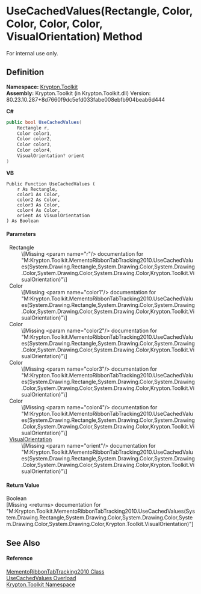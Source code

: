 # UseCachedValues(Rectangle, Color, Color, Color, Color, VisualOrientation) Method


For internal use only.



## Definition
**Namespace:** <a href="79d2eac2-21f4-54ff-7552-b20c33c30600.md">Krypton.Toolkit</a>  
**Assembly:** Krypton.Toolkit (in Krypton.Toolkit.dll) Version: 80.23.10.287+8d7660f9dc5efd033fabe008ebfb904beab6d444

**C#**
``` C#
public bool UseCachedValues(
	Rectangle r,
	Color color1,
	Color color2,
	Color color3,
	Color color4,
	VisualOrientation? orient
)
```
**VB**
``` VB
Public Function UseCachedValues ( 
	r As Rectangle,
	color1 As Color,
	color2 As Color,
	color3 As Color,
	color4 As Color,
	orient As VisualOrientation
) As Boolean
```



#### Parameters
<dl><dt>  Rectangle</dt><dd>\[Missing &lt;param name="r"/&gt; documentation for "M:Krypton.Toolkit.MementoRibbonTabTracking2010.UseCachedValues(System.Drawing.Rectangle,System.Drawing.Color,System.Drawing.Color,System.Drawing.Color,System.Drawing.Color,Krypton.Toolkit.VisualOrientation)"\]</dd><dt>  Color</dt><dd>\[Missing &lt;param name="color1"/&gt; documentation for "M:Krypton.Toolkit.MementoRibbonTabTracking2010.UseCachedValues(System.Drawing.Rectangle,System.Drawing.Color,System.Drawing.Color,System.Drawing.Color,System.Drawing.Color,Krypton.Toolkit.VisualOrientation)"\]</dd><dt>  Color</dt><dd>\[Missing &lt;param name="color2"/&gt; documentation for "M:Krypton.Toolkit.MementoRibbonTabTracking2010.UseCachedValues(System.Drawing.Rectangle,System.Drawing.Color,System.Drawing.Color,System.Drawing.Color,System.Drawing.Color,Krypton.Toolkit.VisualOrientation)"\]</dd><dt>  Color</dt><dd>\[Missing &lt;param name="color3"/&gt; documentation for "M:Krypton.Toolkit.MementoRibbonTabTracking2010.UseCachedValues(System.Drawing.Rectangle,System.Drawing.Color,System.Drawing.Color,System.Drawing.Color,System.Drawing.Color,Krypton.Toolkit.VisualOrientation)"\]</dd><dt>  Color</dt><dd>\[Missing &lt;param name="color4"/&gt; documentation for "M:Krypton.Toolkit.MementoRibbonTabTracking2010.UseCachedValues(System.Drawing.Rectangle,System.Drawing.Color,System.Drawing.Color,System.Drawing.Color,System.Drawing.Color,Krypton.Toolkit.VisualOrientation)"\]</dd><dt>  <a href="d38051f8-c2cc-e81c-0029-02f7ad46f2fa.md">VisualOrientation</a></dt><dd>\[Missing &lt;param name="orient"/&gt; documentation for "M:Krypton.Toolkit.MementoRibbonTabTracking2010.UseCachedValues(System.Drawing.Rectangle,System.Drawing.Color,System.Drawing.Color,System.Drawing.Color,System.Drawing.Color,Krypton.Toolkit.VisualOrientation)"\]</dd></dl>

#### Return Value
Boolean  
\[Missing &lt;returns&gt; documentation for "M:Krypton.Toolkit.MementoRibbonTabTracking2010.UseCachedValues(System.Drawing.Rectangle,System.Drawing.Color,System.Drawing.Color,System.Drawing.Color,System.Drawing.Color,Krypton.Toolkit.VisualOrientation)"\]

## See Also


#### Reference
<a href="a0dbbbe8-c5b8-821b-3681-d3b9d2252925.md">MementoRibbonTabTracking2010 Class</a>  
<a href="5f7ec881-fcee-e46f-2d61-081b8a95e412.md">UseCachedValues Overload</a>  
<a href="79d2eac2-21f4-54ff-7552-b20c33c30600.md">Krypton.Toolkit Namespace</a>  
